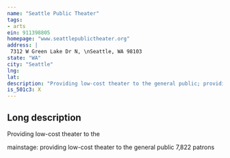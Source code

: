 ```yaml
---
name: "Seattle Public Theater"
tags:
- arts
ein: 911398805
homepage: "www.seattlepublictheater.org"
address: |
 7312 W Green Lake Dr N, \nSeattle, WA 98103
state: "WA"
city: "Seattle"
lng: 
lat: 
description: "Providing low-cost theater to the general public; providing classes and workshops in theatrical techniques to children k-12; providing low-cost rehearsal/production space to schools, community organizations, and other no profits. "
is_501c3: X
---
```


## Long description

Providing low-cost theater to the
  
  mainstage: providing low-cost theater to the general public 7,822 patrons
